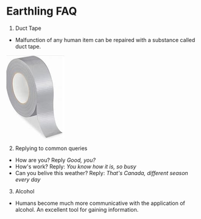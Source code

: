 # Earthling FAQ

1. Duct Tape
- Malfunction of any human item can be repaired with a substance called duct tape.

![Ducttape](/docs/images/ducttape.PNG)

2. Replying to  common queries
- How are you? Reply *Good, you?*
- How's work? Reply: *You know how it is, so busy*
- Can you belive this weather? Reply: *That's Canada, different season every day*
3. Alcohol
- Humans become much more communicative with the application of alcohol. An excellent tool for gaining information.
